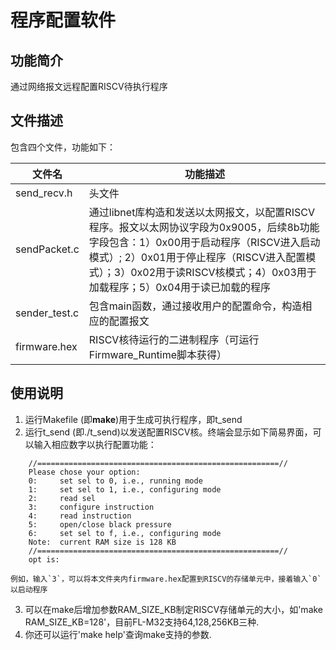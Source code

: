 # 程序配置软件
## 功能简介
通过网络报文远程配置RISCV待执行程序

## 文件描述
包含四个文件，功能如下：

| 文件名        | 功能描述                                         |
|---------------|--------------------------------------------------|
| send_recv.h   | 头文件                                           |
| sendPacket.c  | 通过libnet库构造和发送以太网报文，以配置RISCV程序。报文以太网协议字段为0x9005，后续8b功能字段包含：1）0x00用于启动程序（RISCV进入启动模式）; 2）0x01用于停止程序（RISCV进入配置模式）；3）0x02用于读RISCV核模式；4）0x03用于加载程序；5）0x04用于读已加载的程序      |
|sender_test.c  | 包含main函数，通过接收用户的配置命令，构造相应的配置报文       |
|firmware.hex   | RISCV核待运行的二进制程序（可运行Firmware_Runtime脚本获得）    |

## 使用说明
1) 运行Makefile (即**make**)用于生成可执行程序，即t_send
2) 运行t_send (即./t_send)以发送配置RISCV核。终端会显示如下简易界面，可以输入相应数字以执行配置功能：

~~~    
    //======================================================//  
	Please chose your option:  
	0:	   set sel to 0, i.e., running mode
	1:	   set sel to 1, i.e., configuring mode
	2:	   read sel
	3:	   configure instruction
	4:	   read instruction
	5:	   open/close black pressure
	6:	   set sel to f, i.e., configuring mode
	Note:  current RAM size is 128 KB  
    //======================================================//  
	opt is:  
~~~

    例如，输入`3`，可以将本文件夹内firmware.hex配置到RISCV的存储单元中，接着输入`0`以启动程序  
3) 可以在make后增加参数RAM_SIZE_KB制定RISCV存储单元的大小，如'make RAM_SIZE_KB=128'，目前FL-M32支持64,128,256KB三种.
4) 你还可以运行'make help'查询make支持的参数.
